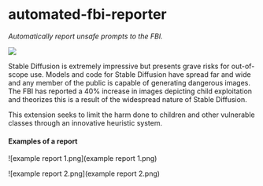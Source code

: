 # automated-fbi-reporter

_Automatically report unsafe prompts to the FBI._

![](https://upload.wikimedia.org/wikipedia/commons/thumb/d/da/Seal_of_the_Federal_Bureau_of_Investigation.svg/300px-Seal_of_the_Federal_Bureau_of_Investigation.svg.png)

Stable Diffusion is extremely impressive but presents grave risks for out-of-scope use. Models and code for Stable Diffusion have spread far and wide and any member of the public is capable of generating dangerous images. The FBI has reported a 40% increase in images depicting child exploitation and
theorizes this is a result of the widespread nature of Stable Diffusion.

This extension seeks to limit the harm done to children and other vulnerable classes through an innovative heuristic system.



#### Examples of a report

![example report 1.png](example report 1.png)

![example report 2.png](example report 2.png)